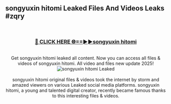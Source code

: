 ## songyuxin hitomi Leaked Files And Videos Leaks #zqry
<br>
<div align="center">
<h3><a href="https://watchclip.my.id/songyuxin hitomi" rel="nofollow">🔴 CLICK HERE 🌐==►►songyuxin hitomi</a></h3>
<br>
Get songyuxin hitomi leaked all content. Now you can access all files & videos of songyuxin hitomi. All video and files new update 2025!
<br>
<a href="https://watchclip.my.id/songyuxin hitomi" rel="nofollow" data-target="animated-image.originalLink"><img src="https://i.ibb.co.com/WyWwxjT/player-gif2.gif" alt="songyuxin hitomi Leaked" style="max-width: 100%; display: inline-block;" data-target="animated-image.originalImage"></a>
<br><br>
songyuxin hitomi original files & videos took the internet by storm and amazed viewers on various Leaked social media platforms. songyuxin hitomi, a young and talented digital creator, recently became famous thanks to this interesting files & videos.
</div>
<br>